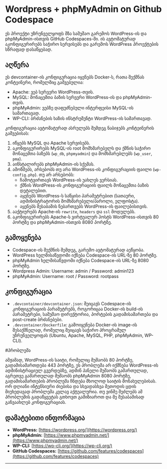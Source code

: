 # Wordpress + phpMyAdmin on Github Codespace

ეს პროექტი უზრუნველყოფს მზა სამუშაო გარემოს WordPress-ის და phpMyAdmin-ისთვის GitHub Codespaces-ში. ის ავტომატურად აკონფიგურირებს საჭირო სერვისებს და გარემოს WordPress პროექტების სწრაფად დასაწყებად.

## აღწერა

ეს devcontainer-ის კონფიგურაცია იყენებს Docker-ს, რათა შექმნას კონტეინერი, რომელშიც გაშვებულია:

* Apache: ვებ სერვერი WordPress-თვის.
* MySQL: მონაცემთა ბაზის სერვერი WordPress-ის და phpMyAdmin-თვის.
* phpMyAdmin: ვებზე დაფუძნებული ინტერფეისი MySQL-ის სამართავად.
* WP-CLI: ბრძანების ხაზის ინსტრუმენტი WordPress-ის სამართავად.

კონფიგურაცია ავტომატურად ასრულებს შემდეგ ნაბიჯებს კონტეინერის გაშვებისას:

1.  იწყებს MySQL და Apache სერვისებს.
2.  აკონფიგურირებს MySQL-ის root მომხმარებელს და ქმნის საჭირო მონაცემთა ბაზებს (`wp_db`, `phpmyadmin`) და მომხმარებლებს (`wp_user`, `pma`).
3.  აინსტალირებს phpMyAdmin-ის სქემას.
4.  ამოწმებს, არსებობს თუ არა WordPress-ის კონფიგურაციის ფაილი (`wp-config.php`). თუ არ არსებობს:
    * ჩამოტვირთავს WordPress-ის უახლეს ვერსიას.
    * ქმნის WordPress-ის კონფიგურაციის ფაილს მონაცემთა ბაზის დეტალებით.
    * აყენებს WordPress-ს საწყისი პარამეტრებით (სათაური, ადმინისტრატორის მომხმარებელი/პაროლი, ელფოსტა).
    * აყენებს შესაბამის ნებართვებს WordPress-ის ფაილებისთვის.
5.  ააქტიურებს Apache-ის `rewrite`, `headers` და `ssl` მოდულებს.
6.  აკონფიგურირებს Apache-ს ვირტუალურ ჰოსტს WordPress-ისთვის 80 პორტზე და phpMyAdmin-ისთვის 8080 პორტზე.

## გამოყენება

* Codespace-ის შექმნის შემდეგ, გარემო ავტომატურად აეწყობა.
* WordPress ხელმისაწვდომი იქნება Codespace-ის URL-ზე 80 პორტზე.
* phpMyAdmin ხელმისაწვდომი იქნება Codespace-ის URL-ზე 8080 პორტზე.
* Wordpress Admin: Username: admin / Password: admin123
* phpMyAdmin: Username: root / Password: rootpass

## კონფიგურაცია

* `.devcontainer/devcontainer.json`: შეიცავს Codespace-ის კონფიგურაციის პარამეტრებს, როგორიცაა Docker-ის build-ის პარამეტრები, სამუშაო დირექტორია, პორტების გადამისამართება და post-create ბრძანებები.
* `.devcontainer/Dockerfile`: გამოიყენება Docker-ის image-ის შესაქმნელად, რომელიც შეიცავს საჭირო პროგრამულ უზრუნველყოფას (Ubuntu, Apache, MySQL, PHP, phpMyAdmin, WP-CLI).

#პრობლემა

ამჟამად, WordPress-ის საიტი, რომელიც მუშაობს 80 პორტზე, გადამისამართდება 443 პორტზე, ეს პრობლემა არ იქმნება WordPress-ის ადმინისტრაციულ გვერდებზე, ადმინ პანელი მუშაობს გამართულად, აგრეთვე გამართულად მუშაობს phpMyAdmin 8080 პორტზე, გადამისამართების პრობლემა ჩნდება მხოლოდ საიტის მონახულებისას. 
ორ დღიანი ინტენსიური ძიებისა და სხვადასხვა მეთოდის ცდის მიუხედავად პრობლემა კვლავ აქტუალურია. თუ ვინმე შეძლებს ამ პრობლემის გადაწყვეტას გთხოვთ გამიზიაროთ და მე შესაბამისად განვაახლებ კონფიგურაციას.

## დამატებითი ინფორმაცია

* **WordPress:** [https://wordpress.org/](https://wordpress.org/)
* **phpMyAdmin:** [https://www.phpmyadmin.net/](https://www.phpmyadmin.net/)
* **WP-CLI:** [https://wp-cli.org/](https://wp-cli.org/)
* **GitHub Codespaces:** [https://github.com/features/codespaces](https://github.com/features/codespaces)

---
